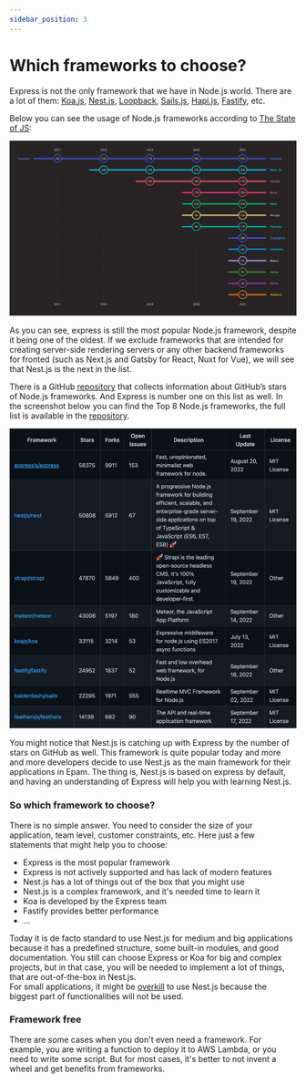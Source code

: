 ```yaml
---
sidebar_position: 3
---
```


# Which frameworks to choose?
Express is not the only framework that we have in Node.js world. There are a lot of them: [Koa.js](https://koajs.com/), [Nest.js](https://nestjs.com/), [Loopback](https://loopback.io/), [Sails.js](https://sailsjs.com/), [Hapi.js](https://hapi.dev/), [Fastify](https://www.fastify.io/), etc.

Below you can see the usage of Node.js frameworks according to [The State of JS](https://2021.stateofjs.com/en-US/):

![State of JS](img/state-of-JS.png)

As you can see, express is still the most popular Node.js framework, despite it being one of the oldest. If we exclude frameworks that are intended for creating server-side rendering servers or any other backend frameworks for fronted (such as Next.js and Gatsby for React, Nuxt for Vue), we will see that Nest.js is the next in the list.

There is a GitHub [repository](https://github.com/VanoDevium/node-framework-stars) that collects information about GitHub’s stars of Node.js frameworks. And Express is number one on this list as well. In the screenshot below you can find the Top 8 Node.js frameworks, the full list is available in the [repository](https://github.com/VanoDevium/node-framework-stars).

![GitHub Framework Stars](img/github-framework-stars.png)

You might notice that Nest.js is catching up with Express by the number of stars on GitHub as well. This framework is quite popular today and more and more developers decide to use Nest.js as the main framework for their applications in Epam. The thing is, Nest.js is based on express by default, and having an understanding of Express will help you with learning Nest.js.

### So which framework to choose?

There is no simple answer. You need to consider the size of your application, team level, customer constraints, etc. Here just a few statements that might help you to choose:

- Express is the most popular framework
- Express is not actively supported and has lack of modern features 
- Nest.js has a lot of things out of the box that you might use
- Nest.js is a complex framework, and it's needed time to learn it
- Koa is developed by the Express team
- Fastify provides better performance
- ...

Today it is de facto standard to use Nest.js for medium and big applications because it has a predefined structure, some built-in modules, and good documentation. You still can choose Express or Koa for big and complex projects, but in that case, you will be needed to implement a lot of things, that are out-of-the-box in Nest.js.    
For small applications, it might be [overkill](https://dictionary.cambridge.org/dictionary/english/overkill) to use Nest.js because the biggest part of functionalities will not be used. 

### Framework free

There are some cases when you don't even need a framework. For example, you are writing a function to deploy it to AWS Lambda, or you need to write some script. But for most cases, it's better to not invent a wheel and get benefits from frameworks. 
